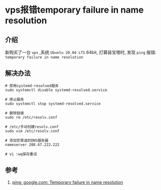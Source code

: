 # vps报错temporary failure in name resolution

## 介绍
新购买了一台 `vps` ,系统 `Ubuntu 20.04 LTS` 64bit, 打算装宝塔时, 发现 `ping` 报错: `temporary failure in name resolution`

## 解决办法
```shell
# 禁用systemd-resolved服务
sudo systemctl disable systemd-resolved.service

# 停止服务
sudo systemctl stop systemd-resolved.service

# 删除链接
sudo rm /etc/resolv.conf

# /etc/手动创建resolv.conf
sudo vim /etc/resolv.conf

# 添加您首选的DNS服务器
nameserver 208.67.222.222

# vi :wq保存重试
```


## 参考
1. [ping: google.com: Temporary failure in name resolution](https://stackoverflow.com/questions/53687051/ping-google-com-temporary-failure-in-name-resolution)
